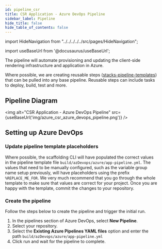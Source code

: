 ```yaml
---
id: pipeline_csr
title: CSR Application - Azure DevOps Pipeline
sidebar_label: Pipeline
hide_title: false
hide_table_of_contents: false
---
```

import HideNavigation  from "../../../../../src/pages/HideNavigation";

import useBaseUrl from '@docusaurus/useBaseUrl';

The pipeline will automate provisioning and updating the client-side rendering infrastructure and application in Azure.

Where possible, we are creating reusable steps ([stacks-pipeline-templates](https://github.com/amido/stacks-pipeline-templates)) that can be pulled into any base pipeline. Reusable steps can include tasks to deploy, build, test and more.

## Pipeline Diagram

<img alt="CSR Application - Azure DevOps Pipeline" src={useBaseUrl('img/azure_csr_azure_devops_pipeline.png')} />

## Setting up Azure DevOps

### Update pipeline template placeholders

Where possible, the scaffolding CLI will have populated the correct values in the pipeline template file `build/azDevops/azure/app-pipeline.yml`. The values that need to be manually configured, such as the variable group name setup previously, will have placeholders using the prefix `%REPLACE_ME_FOR`. We very much recommend that you go through the whole template to make sure that values are correct for your project. Once you are happy with the template, commit the changes to your repository.

### Create the pipeline

Follow the steps below to create the pipeline and trigger the initial run.

1. In the pipelines section of Azure DevOps, select **New Pipeline**.
2. Select your repository.
3. Select the **Existing Azure Pipelines YAML files** option and enter the path `build/azDevops/azure/app-pipeline.yml`
4. Click run and wait for the pipeline to complete.

<!-- markdownlint-disable MD033 -->
<HideNavigation next />

